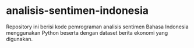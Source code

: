 # analisis-sentimen-indonesia
Repository ini berisi kode pemrograman analisis sentimen Bahasa Indonesia menggunakan Python beserta dengan dataset berita ekonomi yang digunakan.
